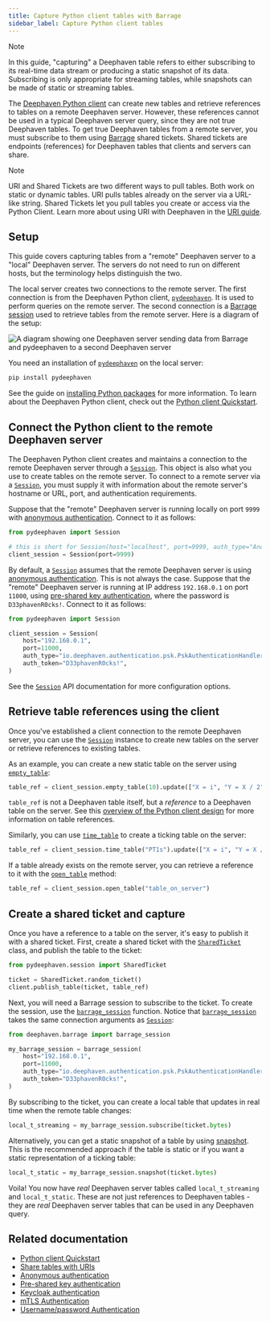 ```yaml
---
title: Capture Python client tables with Barrage
sidebar_label: Capture Python client tables
---
```


> [!NOTE]
> In this guide, "capturing" a Deephaven table refers to either subscribing to its real-time data stream or producing a static snapshot of its data. Subscribing is only appropriate for streaming tables, while snapshots can be made of static or streaming tables.

The [Deephaven Python client](/core/client-api/python/) can create new tables and retrieve references to tables on a remote Deephaven server. However, these references cannot be used in a typical Deephaven server query, since they are not true Deephaven tables. To get true Deephaven tables from a remote server, you must subscribe to them using [Barrage](https://github.com/deephaven/barrage) shared tickets. Shared tickets are endpoints (references) for Deephaven tables that clients and servers can share.

> [!NOTE]
> URI and Shared Tickets are two different ways to pull tables. Both work on static or dynamic tables. URI pulls tables already on the server via a URL-like string. Shared Tickets let you pull tables you create or access via the Python Client. Learn more about using URI with Deephaven in the [URI guide](../how-to-guides/use-uris.md).

## Setup

This guide covers capturing tables from a "remote" Deephaven server to a "local" Deephaven server. The servers do not need to run on different hosts, but the terminology helps distinguish the two.

The local server creates two connections to the remote server. The first connection is from the Deephaven Python client, [`pydeephaven`](/core/client-api/python/). It is used to perform queries on the remote server. The second connection is a [Barrage session](/core/pydoc/code/deephaven.barrage.html#deephaven.barrage.BarrageSession) used to retrieve tables from the remote server. Here is a diagram of the setup:

![A diagram showing one Deephaven server sending data from Barrage and pydeephaven to a second Deephaven server](../assets/how-to/servers.png)

You need an installation of [`pydeephaven`](/core/client-api/python/) on the local server:

```bash
pip install pydeephaven
```

See the guide on [installing Python packages](/core/docs/how-to-guides/install-and-use-python-packages/) for more information. To learn about the Deephaven Python client, check out the [Python client Quickstart](/core/docs/getting-started/pyclient-quickstart/).

## Connect the Python client to the remote Deephaven server

The Deephaven Python client creates and maintains a connection to the remote Deephaven server through a [`Session`](/core/client-api/python/code/pydeephaven.session.html#pydeephaven.session.Session). This object is also what you use to create tables on the remote server. To connect to a remote server via a [`Session`](/core/client-api/python/code/pydeephaven.session.html#pydeephaven.session.Session), you must supply it with information about the remote server's hostname or URL, port, and authentication requirements.

Suppose that the "remote" Deephaven server is running locally on port `9999` with [anonymous authentication](./authentication/auth-anon.md). Connect to it as follows:

```python skip-test
from pydeephaven import Session

# this is short for Session(host="localhost", port=9999, auth_type="Anonymous")
client_session = Session(port=9999)
```

By default, a [`Session`](/core/client-api/python/code/pydeephaven.session.html#pydeephaven.session.Session) assumes that the remote Deephaven server is using [anonymous authentication](./authentication/auth-anon.md). This is not always the case. Suppose that the "remote" Deephaven server is running at IP address `192.168.0.1` on port `11000`, using [pre-shared key authentication](./authentication/auth-psk.md), where the password is `D33phavenR0cks!`. Connect to it as follows:

```python skip-test
from pydeephaven import Session

client_session = Session(
    host="192.168.0.1",
    port=11000,
    auth_type="io.deephaven.authentication.psk.PskAuthenticationHandler",
    auth_token="D33phavenR0cks!",
)
```

See the [`Session`](/core/client-api/python/code/pydeephaven.session.html#pydeephaven.session.Session) API documentation for more configuration options.

## Retrieve table references using the client

Once you've established a client connection to the remote Deephaven server, you can use the [`Session`](/core/client-api/python/code/pydeephaven.session.html#pydeephaven.session.Session) instance to create new tables on the server or retrieve references to existing tables.

As an example, you can create a new static table on the server using [`empty_table`](/core/client-api/python/code/pydeephaven.session.html#pydeephaven.session.Session.empty_table):

```python skip-test
table_ref = client_session.empty_table(10).update(["X = i", "Y = X / 2"])
```

`table_ref` is not a Deephaven table itself, but a _reference_ to a Deephaven table on the server. See this [overview of the Python client design](/core/docs/getting-started/pyclient-quickstart/) for more information on table references.

Similarly, you can use [`time_table`](/core/client-api/python/code/pydeephaven.html#pydeephaven.Session.time_table) to create a ticking table on the server:

```python skip-test
table_ref = client_session.time_table("PT1s").update(["X = i", "Y = X / 2"])
```

If a table already exists on the remote server, you can retrieve a reference to it with the [`open_table`](/core/client-api/python/code/pydeephaven.session.html#pydeephaven.session.Session.open_table) method:

```python skip-test
table_ref = client_session.open_table("table_on_server")
```

## Create a shared ticket and capture

Once you have a reference to a table on the server, it's easy to publish it with a shared ticket. First, create a shared ticket with the [`SharedTicket`](/core/client-api/python/code/pydeephaven.ticket.html#pydeephaven.ticket.SharedTicket) class, and publish the table to the ticket:

<!--- TODO: link https://github.com/deephaven/deephaven.io/issues/3918 when complete.-->

```python skip-test
from pydeephaven.session import SharedTicket

ticket = SharedTicket.random_ticket()
client.publish_table(ticket, table_ref)
```

Next, you will need a Barrage session to subscribe to the ticket. To create the session, use the [`barrage_session`](/core/pydoc/code/deephaven.barrage.html#deephaven.barrage.barrage_session) function. Notice that [`barrage_session`](/core/pydoc/code/deephaven.barrage.html#deephaven.barrage.barrage_session) takes the same connection arguments as [`Session`](/core/client-api/python/code/pydeephaven.session.html#pydeephaven.session.Session):

```python skip-test
from deephaven.barrage import barrage_session

my_barrage_session = barrage_session(
    host="192.168.0.1",
    port=11000,
    auth_type="io.deephaven.authentication.psk.PskAuthenticationHandler",
    auth_token="D33phavenR0cks!",
)
```

By subscribing to the ticket, you can create a local table that updates in real time when the remote table changes:

```python skip-test
local_t_streaming = my_barrage_session.subscribe(ticket.bytes)
```

Alternatively, you can get a static snapshot of a table by using [snapshot](../reference/table-operations/snapshot/snapshot.md). This is the recommended approach if the table is static or if you want a static representation of a ticking table:

```python skip-test
local_t_static = my_barrage_session.snapshot(ticket.bytes)
```

Voila! You now have _real_ Deephaven server tables called `local_t_streaming` and `local_t_static`. These are not just references to Deephaven tables - they are _real_ Deephaven server tables that can be used in any Deephaven query.

## Related documentation

<!--- TODO: link https://github.com/deephaven/deephaven.io/issues/3918 when complete.-->

- [Python client Quickstart](/core/docs/getting-started/pyclient-quickstart/)
- [Share tables with URIs](./use-uris.md)
- [Anonymous authentication](./authentication/auth-anon.md)
- [Pre-shared key authentication](./authentication/auth-psk.md)
- [Keycloak authentication](./authentication/auth-keycloak.md)
- [mTLS Authentication](./authentication/auth-mtls.md)
- [Username/password Authentication](./authentication/auth-uname-pw.md)
